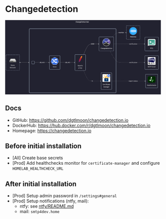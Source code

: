 # Changedetection

![diagram](../../docs/diagrams/out/apps/changedetection.png)

## Docs

- GitHub: <https://github.com/dgtlmoon/changedetection.io>
- DockerHub: <https://hub.docker.com/r/dgtlmoon/changedetection.io>
- Homepage: <https://changedetection.io>

## Before initial installation

- \[All\] Create base secrets
- \[Prod\] Add healthchecks monitor for `certificate-manager` and configure `HOMELAB_HEALTHCHECK_URL`

## After initial installation

- \[Prod\] Setup admin password in `/settings#general`
- \[Prod\] Setup notifications (ntfy, mail):
    - ntfy: see [ntfy/README.md](../ntfy/README.md)
    - mail: `smtp4dev.home`
